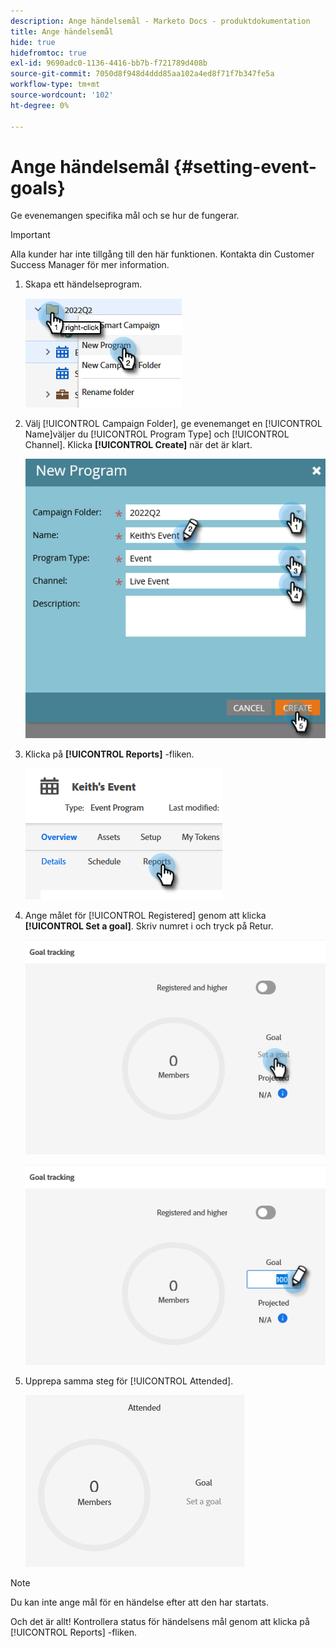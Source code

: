 ```yaml
---
description: Ange händelsemål - Marketo Docs - produktdokumentation
title: Ange händelsemål
hide: true
hidefromtoc: true
exl-id: 9690adc0-1136-4416-bb7b-f721789d408b
source-git-commit: 7050d8f948d4ddd85aa102a4ed8f71f7b347fe5a
workflow-type: tm+mt
source-wordcount: '102'
ht-degree: 0%

---
```


# Ange händelsemål {#setting-event-goals}

Ge evenemangen specifika mål och se hur de fungerar.

>[!IMPORTANT]
>Alla kunder har inte tillgång till den här funktionen. Kontakta din Customer Success Manager för mer information.

1. Skapa ett händelseprogram.

   ![](assets/setting-event-goals-1.png)

1. Välj [!UICONTROL Campaign Folder], ge evenemanget en [!UICONTROL Name]väljer du [!UICONTROL Program Type] och [!UICONTROL Channel]. Klicka **[!UICONTROL Create]** när det är klart.

   ![](assets/setting-event-goals-2.png)

1. Klicka på **[!UICONTROL Reports]** -fliken.

   ![](assets/setting-event-goals-3.png)

1. Ange målet för [!UICONTROL Registered] genom att klicka **[!UICONTROL Set a goal]**. Skriv numret i och tryck på Retur.

   ![](assets/setting-event-goals-4.png)

   ![](assets/setting-event-goals-5.png)

1. Upprepa samma steg för [!UICONTROL Attended].

   ![](assets/setting-event-goals-6.png)

>[!NOTE]
>
>Du kan inte ange mål för en händelse efter att den har startats.

Och det är allt! Kontrollera status för händelsens mål genom att klicka på [!UICONTROL Reports] -fliken.
